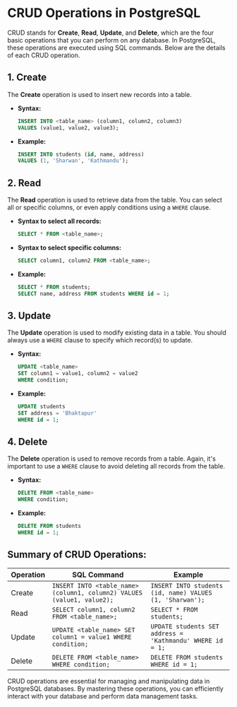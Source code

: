 # CRUD Operations in PostgreSQL

CRUD stands for **Create**, **Read**, **Update**, and **Delete**, which are the four basic operations that you can perform on any database. In PostgreSQL, these operations are executed using SQL commands. Below are the details of each CRUD operation.

## 1. **Create**  
   The **Create** operation is used to insert new records into a table.  
   - **Syntax:**
     ```sql
     INSERT INTO <table_name> (column1, column2, column3)
     VALUES (value1, value2, value3);
     ```

   - **Example:**
     ```sql
     INSERT INTO students (id, name, address)
     VALUES (1, 'Sharwan', 'Kathmandu');
     ```

## 2. **Read**  
   The **Read** operation is used to retrieve data from the table. You can select all or specific columns, or even apply conditions using a `WHERE` clause.  
   - **Syntax to select all records:**
     ```sql
     SELECT * FROM <table_name>;
     ```

   - **Syntax to select specific columns:**
     ```sql
     SELECT column1, column2 FROM <table_name>;
     ```

   - **Example:**
     ```sql
     SELECT * FROM students;
     SELECT name, address FROM students WHERE id = 1;
     ```

## 3. **Update**  
   The **Update** operation is used to modify existing data in a table. You should always use a `WHERE` clause to specify which record(s) to update.  
   - **Syntax:**
     ```sql
     UPDATE <table_name>
     SET column1 = value1, column2 = value2
     WHERE condition;
     ```

   - **Example:**
     ```sql
     UPDATE students
     SET address = 'Bhaktapur'
     WHERE id = 1;
     ```

## 4. **Delete**  
   The **Delete** operation is used to remove records from a table. Again, it's important to use a `WHERE` clause to avoid deleting all records from the table.  
   - **Syntax:**
     ```sql
     DELETE FROM <table_name>
     WHERE condition;
     ```

   - **Example:**
     ```sql
     DELETE FROM students
     WHERE id = 1;
     ```

## Summary of CRUD Operations:

| Operation | SQL Command | Example |
|-----------|-------------|---------|
| Create    | `INSERT INTO <table_name> (column1, column2) VALUES (value1, value2);` | `INSERT INTO students (id, name) VALUES (1, 'Sharwan');` |
| Read      | `SELECT column1, column2 FROM <table_name>;` | `SELECT * FROM students;` |
| Update    | `UPDATE <table_name> SET column1 = value1 WHERE condition;` | `UPDATE students SET address = 'Kathmandu' WHERE id = 1;` |
| Delete    | `DELETE FROM <table_name> WHERE condition;` | `DELETE FROM students WHERE id = 1;` |

CRUD operations are essential for managing and manipulating data in PostgreSQL databases. By mastering these operations, you can efficiently interact with your database and perform data management tasks.
